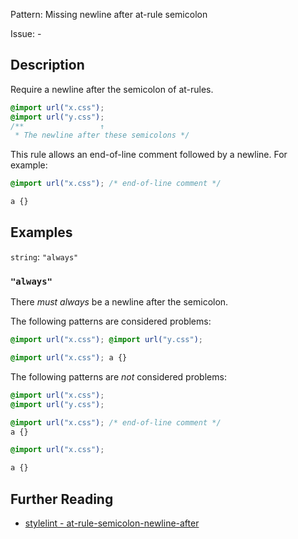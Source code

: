 Pattern: Missing newline after at-rule semicolon

Issue: -

## Description

Require a newline after the semicolon of at-rules.

```css
@import url("x.css");
@import url("y.css");
/**                 ↑
 * The newline after these semicolons */
```

This rule allows an end-of-line comment followed by a newline. For example:

```css
@import url("x.css"); /* end-of-line comment */

a {}
```

## Examples

`string`: `"always"`

### `"always"`

There _must always_ be a newline after the semicolon.

The following patterns are considered problems:

```css
@import url("x.css"); @import url("y.css");
```

```css
@import url("x.css"); a {}
```

The following patterns are _not_ considered problems:

```css
@import url("x.css");
@import url("y.css");
```

```css
@import url("x.css"); /* end-of-line comment */
a {}
```

```css
@import url("x.css");

a {}
```

## Further Reading

* [stylelint - at-rule-semicolon-newline-after](https://stylelint.io/user-guide/rules/at-rule-semicolon-newline-after)
